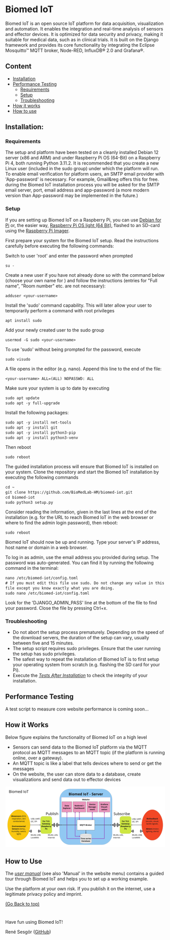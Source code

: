 # Biomed IoT

Biomed IoT is an open source IoT platform for data acquisition, visualization and automation. It enables the integration and real-time analysis of sensors and effector devices. It is optimized for data security and privacy, making it suitable for medical data, such as in clinical trials. It is built on the Django framework and provides its core functionality by integrating the Eclipse Mosquitto™ MQTT broker, Node-RED, InfluxDB&reg; 2.0 and Grafana&reg;.

## Content

- [Installation](#installation)
- [Performance Testing](#performance-testing)
    - [Requirements](#requirements)
    - [Setup](#setup)
    - [Troubleshooting](#troubleshooting)
- [How it works](#how-it-works)
- [How to use](#how-to-use)

## Installation:

### Requirements

The setup and platform have been tested on a cleanly installed Debian 12 server (x86 and ARM) and under Raspberry Pi OS (64-Bit) on a Raspberry Pi 4, both running Python 3.11.2. It is recommended that you create a new Linux user (included in the sudo group) under which the platform will run.  
To enable email verification for platform users, an SMTP email provider with 'App-password' is necessary. For example, Gmail&reg offers this for free. during the Biomed IoT installation process you will be asked for the SMTP email server, port, email address and app-password (a more modern version than App-password may be implemented in the future.)

### Setup

If you are setting up Biomed IoT on a Raspberry Pi, you can use [Debian for Pi](https://raspi.debian.net) or, the easier way, [Raspberry Pi OS light (64 Bit)](https://www.raspberrypi.com/software/operating-systems/), flashed to an SD-card using the [Raspberry Pi Imager](https://www.raspberrypi.com/software/).

First prepare your system for the Biomed IoT setup. Read the instructions carefully before executing the following commands:

Switch to user 'root' and enter the password when prompted
```
su -
```
Create a new user if you have not already done so with the command below (choose your own name for <your-username>) and follow the instructions (entries for "Full name", "Room number" etc. are not necessary):
```
adduser <your-username>
```
Install the 'sudo' command capability. This will later allow your user to temporarily perform a command with root privileges
```
apt install sudo
```
Add your newly created user to the sudo group
```
usermod -G sudo <your-username>
```
To use 'sudo' without being prompted for the password, execute
```
sudo visudo
```
A file opens in the editor (e.g. nano). Append this line to the end of the file:
```
<your-username> ALL=(ALL) NOPASSWD: ALL
```
Make sure your system is up to date by executing
```
sudo apt update
sudo apt -y full-upgrade
```
Install the following packages:
```
sudo apt -y install net-tools
sudo apt -y install git
sudo apt -y install python3-pip
sudo apt -y install python3-venv
``` 
Then reboot
```
sudo reboot
```

The guided installation process will ensure that Biomed IoT is installed on your system.
Clone the repository and start the Biomed IoT installation by executing the following commands
```
cd ~
git clone https://github.com/BioMedLab-HM/biomed-iot.git
cd biomed-iot
sudo python3 setup.py
```
Consider reading the information, given in the last lines at the end of the installation (e.g. for the URL to reach Biomed IoT in the web browser or where to find the admin login password), then reboot:
``` 
sudo reboot
```
Biomed IoT should now be up and running. Type your server's IP address, host name or domain in a web browser.

To log in as admin, use the email address you provided during setup. The password was auto-generated. You can find it by running the following command in the terminal:
```
nano /etc/biomed-iot/config.toml
# If you must edit this file use sudo. Do not change any value in this file except you know exactly what you are doing.
sudo nano /etc/biomed-iot/config.toml
```
Look for the 'DJANGO_ADMIN_PASS' line at the bottom of the file to find your password.
Close the file by pressing Ctrl+x.

### Troubleshooting

- Do not abort the setup process prematurely. Depending on the speed of the download servers, the duration of the setup can vary, usually between five and 15 minutes.
- The setup script requires sudo privileges. Ensure that the user running the setup has sudo privileges.
- The safest way to repeat the installation of Biomed IoT is to first setup your operating system from scratch (e.g. flashing the SD card for your Pi).
- Execute the [*Tests After Installation*](tests/tests_after_setup.md) to check the integrity of your installation.

## Performance Testing

A test script to measure core website performance is coming soon...

## How it Works

Below figure explains the functionality of Biomed IoT on a high level
- Sensors can send data to the Biomed IoT platform via the MQTT protocol as MQTT messages to an MQTT topic (if the platform is running online, over a gateway).
- An MQTT topic is like a label that tells devices where to send or get the messages
- On the website, the user can store data to a database, create visualizations and send data out to effector devices

![Biomed IoT Schema](biomed_iot/media/biomed_iot.png "Biomed IoT Schema")

## How to Use

The [*user manual*](USER-MANUAL.md) (see also 'Manual' in the website menu) contains a guided tour through Biomed IoT and helps you to set up a working example.

Use the platform at your own risk. If you publish it on the internet, use a legitimate privacy policy and imprint. 

[(Go Back to top)](#biomed-iot)
#
Have fun using Biomed IoT!  

René Sesgör ([GitHub](https://github.com/AwakeAndReady))
